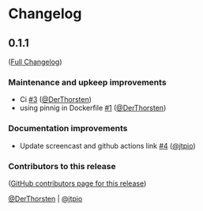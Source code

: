 # Changelog

<!-- <START NEW CHANGELOG ENTRY> -->

## 0.1.1

([Full Changelog](https://github.com/DerThorsten/jupyterlite_xeus_wren/compare/first-commit...6c1c831b3ece43e40c9725519f2453e8e7efc431))

### Maintenance and upkeep improvements

- Ci [#3](https://github.com/DerThorsten/jupyterlite_xeus_wren/pull/3) ([@DerThorsten](https://github.com/DerThorsten))
- using pinnig in Dockerfile [#1](https://github.com/DerThorsten/jupyterlite_xeus_wren/pull/1) ([@DerThorsten](https://github.com/DerThorsten))

### Documentation improvements

- Update screencast and github actions link [#4](https://github.com/DerThorsten/jupyterlite_xeus_wren/pull/4) ([@jtpio](https://github.com/jtpio))

### Contributors to this release

([GitHub contributors page for this release](https://github.com/DerThorsten/jupyterlite_xeus_wren/graphs/contributors?from=2021-10-07&to=2021-10-20&type=c))

[@DerThorsten](https://github.com/search?q=repo%3ADerThorsten%2Fjupyterlite_xeus_wren+involves%3ADerThorsten+updated%3A2021-10-07..2021-10-20&type=Issues) | [@jtpio](https://github.com/search?q=repo%3ADerThorsten%2Fjupyterlite_xeus_wren+involves%3Ajtpio+updated%3A2021-10-07..2021-10-20&type=Issues)

<!-- <END NEW CHANGELOG ENTRY> -->

